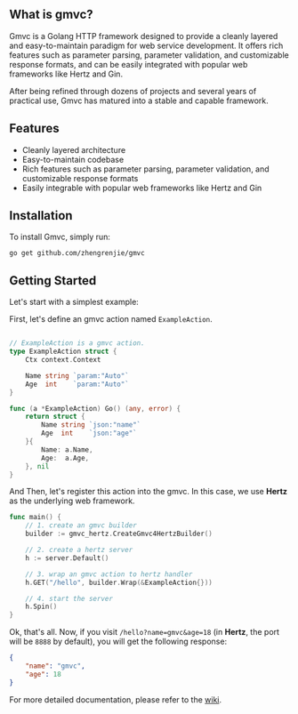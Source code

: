 ## What is gmvc?

Gmvc is a Golang HTTP framework designed to provide a cleanly layered and easy-to-maintain paradigm for web service development.
It offers rich features such as parameter parsing, parameter validation, and customizable response formats, and can be easily integrated with popular web frameworks like Hertz and Gin.

After being refined through dozens of projects and several years of practical use, Gmvc has matured into a stable and capable framework.

## Features

- Cleanly layered architecture
- Easy-to-maintain codebase
- Rich features such as parameter parsing, parameter validation, and customizable response formats
- Easily integrable with popular web frameworks like Hertz and Gin

## Installation

To install Gmvc, simply run:

```
go get github.com/zhengrenjie/gmvc
```

## Getting Started

Let's start with a simplest example:

First, let's define an gmvc action named `ExampleAction`.


```go

// ExampleAction is a gmvc action.
type ExampleAction struct {
	Ctx context.Context

	Name string `param:"Auto"`
	Age  int    `param:"Auto"`
}

func (a *ExampleAction) Go() (any, error) {
	return struct {
		Name string `json:"name"`
		Age  int    `json:"age"`
	}{
		Name: a.Name,
		Age:  a.Age,
	}, nil
}
```

And Then, let's register this action into the gmvc. In this case, we use **Hertz** as the underlying web framework.

```go
func main() {
	// 1. create an gmvc builder
	builder := gmvc_hertz.CreateGmvc4HertzBuilder()

	// 2. create a hertz server
	h := server.Default()

	// 3. wrap an gmvc action to hertz handler
	h.GET("/hello", builder.Wrap(&ExampleAction{}))

	// 4. start the server
	h.Spin()
}
```

Ok, that's all. Now, if you visit `/hello?name=gmvc&age=18` (in **Hertz**, the port will be `8888` by default), you will get the following response:

```json
{
	"name": "gmvc",
	"age": 18
}
```

For more detailed documentation, please refer to the [wiki](https://github.com/zhengrenjie/gmvc/wiki).


